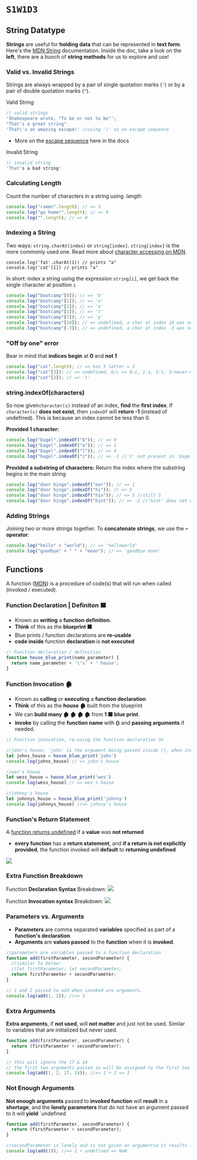 # `S1W1D3`

## String Datatype
**Strings** are useful for **holding data** that can be represented in **text form**. Here's the [MDN String](https://developer.mozilla.org/en-US/docs/Web/JavaScript/Reference/Global_Objects/String) documentation. Inside the doc, take a look on the **left**, there are a bunch of **string methods** for us to explore and use! 

### Valid vs. Invalid Strings
Strings are always wrapped by a pair of single quotation marks (`'`) or by a pair of double quotation marks (`"`).

Valid String
```javascript
// valid strings
'Shakespeare wrote, "To be or not to be"';
"That's a great string"
'That\'s an amazing escape!' //using '\' as an escape sequence
```
- More on the [escape sequence](https://developer.mozilla.org/en-US/docs/Web/JavaScript/Reference/Global_Objects/String#escape_sequences) here in the docs


Invalid String
```javascript
// invalid string
'That's a bad string'
```

### Calculating Length
Count the number of characters in a string using .length

```javascript
console.log("ramen".length); // => 5
console.log("go home!".length); // => 8
console.log("".length); // => 0
```

### Indexing a String
Two ways: `string.charAt(index)` or `string[index]`. `string[index]` is the more commonly used one. Read more about [character accessing on MDN](https://developer.mozilla.org/en-US/docs/Web/JavaScript/Reference/Global_Objects/String#character_access).

```javascript=
console.log('fat'.charAt(1)) // prints "a"
console.log('cat'[1]) // prints "a"
```

In short: index a string using the expression `string[i]`, we get back the single character at position `i`
```javascript
console.log("bootcamp"[0]); // => 'b'
console.log("bootcamp"[1]); // => 'o'
console.log("bootcamp"[2]); // => 'o'
console.log("bootcamp"[3]); // => 't'
console.log("bootcamp"[7]); // => 'p'
console.log("bootcamp"[10]); // => undefined, a char at index 10 was never defined
console.log("bootcamp"[-3]); // => undefined, a char at index -3 was never defined
```
### "Off by one" error

Bear in mind that **indices** **begin** at **0** and **not 1**
```javascript
console.log("cat".length); // => has 3 letter = 3
console.log("cat"[3]); // => undefined, b/c => 0:c, 1:a, 2:t, 3:never-defined 
console.log("cat"[2]); // => 't'
```

### string.indexOf(characters)
So now given`character(s)` instead of an index, **find** the **first index**. If `character(s)` **does not exist**, then `indexOf` will **return -1** (instead of undefined). This is because an index cannot be less than 0.

**Provided 1 character:**
```javascript
console.log("bagel".indexOf("b")); // => 0
console.log("bagel".indexOf("a")); // => 1
console.log("bagel".indexOf("l")); // => 4
console.log("bagel".indexOf("z")); // => -1 //'z' not present in 'bagel'
```

**Provided a substring of characters:**
Return the index where the substring begins in the main string
```javascript
console.log("door hinge".indexOf("oor")); // => 1
console.log("door hinge".indexOf("hi")); // => 5
console.log("door hinge".indexOf("hin")); // => 5 //still 5
console.log("door hinge".indexOf("hint")); // => -1 //'hint' does not exist in str
```

### Adding Strings
Joining two or more strings together. To **concatenate strings**, we use the `+` **operator**:

```javascript
console.log("hello" + "world"); // => 'helloworld'
console.log("goodbye" + " " + "moon"); // => 'goodbye moon'
```

## Functions
A function ([MDN](https://developer.mozilla.org/en-US/docs/Web/JavaScript/Reference/Statements/function)) is a procedure of code(s) that will run when called (invoked / executed). 
### Function Declaration | Definiton 🟦
- Known as **writing** a **function definition**.
- **Think** of this as the **blueprint 🟦**
- Blue prints / function declarations are **re-usable**
- **code inside** function **declaration** is **not executed** 

```javascript
// Function declaration / definition
function house_blue_print(name_parameter) {
  return name_parameter + '\'s' + ' house';
}
```

### Function Invocation 🏚
- Known as **calling** or **executing** a **function declaration**
- **Think** of this as the **house 🏚** built from the blueprint
- We can **build many 🏚 🏚 🏚 🏚** from **1 🟦 blue print**.
- **invoke** by calling the **function name** with **()** and **passing arguments** if needed.

```javascript
// Function invocation, re-using the function declaration 3x

//john's house; 'john' is the argument being passed inside (), when invoked
let johns_house = house_blue_print('john')
console.log(johns_house) // => john's house

//wes's house
let wess_house = house_blue_print('wes')
console.log(wess_house) // => wes's house

//johnny's house
let johnnys_house = house_blue_print('johnny')
console.log(johnnys_house) //=> johnny's house
```

### Function's Return Statement
A [function returns undefined](https://developer.mozilla.org/en-US/docs/Web/JavaScript/Reference/Global_Objects/undefined#description) if a **value** was **not returned**
- **every function** has a **return statement**, and **if a return is not explicitly provided**, the function invoked will **default**  to **returning undefined**

![](https://i.imgur.com/HBBeRTI.png)

### Extra Function Breakdown
Function **Declaration Syntax** Breakdown: 
![](https://i.imgur.com/joYXAsw.png)


Function **Invocation syntax** Breakdown:
![](https://i.imgur.com/j7mCnPM.png)

### Parameters vs. Arguments
- **Parameters** are comma separated **variables** specified as part of a **function's declaration**.
- **Arguments** are **values passed** to the **function** when it is **invoked**.

```javascript
//parameters are variables passed to a function declaration
function add(firstParameter, secondParameter) {
  //similar to below:
  //let firstParameter; let secondParameter;
  return firstParameter + secondParameter;
}

// 1 and 2 passed to add when invoked are arguments.
console.log(add(1, 2)); //=> 3
```

### Extra Arguments
**Extra arguments**, if **not used**, will **not matter** and just not be used. Similar to variables that are initialized but never used.
```javascript
function add(firstParameter, secondParameter) {
  return (firstParameter + secondParameter);
}

// this will ignore the 17 & 14
// the first two arguments passed in will be assigned to the first two parameters
console.log(add(1, 2, 17, 14)); //=> 1 + 2 => 3
```


### Not Enough Arguments
**Not enough arguments** passed to **invoked function** will **result** in a **shortage**, and the **lonely parameters** that do not have an argument passed to it will **yield** `undefined
```javascript
function add(firstParameter, secondParameter) {
  return (firstParameter + secondParameter);
}

//secondParameter is lonely and is not given an argumentso it results in undefined ):
console.log(add(1)); //=> 1 + undefined => NaN
```
